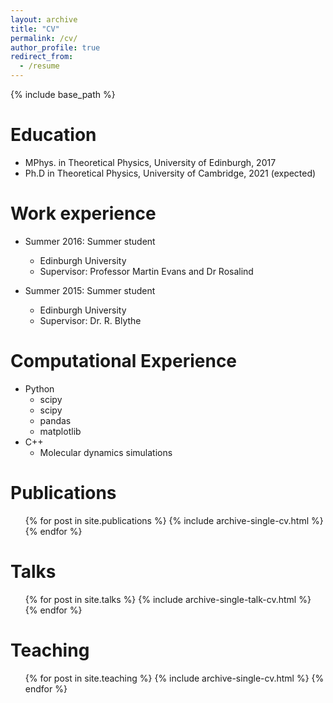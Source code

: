 ```yaml
---
layout: archive
title: "CV"
permalink: /cv/
author_profile: true
redirect_from:
  - /resume
---
```


{% include base_path %}

Education
======
* MPhys. in Theoretical Physics, University of Edinburgh, 2017
* Ph.D in Theoretical Physics, University of Cambridge, 2021 (expected)

Work experience
======
* Summer 2016: Summer student
  * Edinburgh University
  * Supervisor: Professor Martin Evans and Dr Rosalind

* Summer 2015: Summer student
  * Edinburgh University
  * Supervisor: Dr. R. Blythe
  
Computational Experience
======
* Python
  * scipy
  * scipy
  * pandas
  * matplotlib
* C++
  * Molecular dynamics simulations

Publications
======
  <ul>{% for post in site.publications %}
    {% include archive-single-cv.html %}
  {% endfor %}</ul>
  
Talks
======
  <ul>{% for post in site.talks %}
    {% include archive-single-talk-cv.html %}
  {% endfor %}</ul>
  
Teaching
======
  <ul>{% for post in site.teaching %}
    {% include archive-single-cv.html %}
  {% endfor %}</ul>
  
